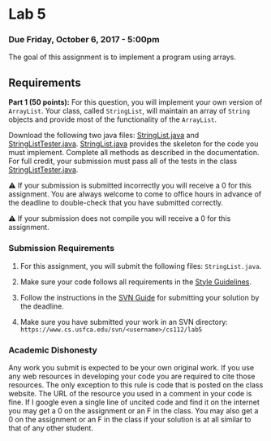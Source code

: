 Lab 5
=====

### Due Friday, October 6, 2017 - 5:00pm

The goal of this assignment is to implement a program using arrays.

## Requirements

**Part 1 (50 points):** For this question, you will implement your own version of `ArrayList`.  Your class, called `StringList`, will maintain an array of `String` objects and provide most of the functionality of the `ArrayList`. 

Download the following two java files: [StringList.java](https://raw.githubusercontent.com/CS112-F17/labs/master/code/StringList.java) and [StringListTester.java](https://raw.githubusercontent.com/CS112-F17/labs/master/code/StringListTester.java). [StringList.java](https://raw.githubusercontent.com/CS112-F17/labs/master/code/StringList.java) provides the skeleton for the code you must implement. Complete all methods as described in the documentation. For full credit, your submission must pass all of the tests in the class [StringListTester.java](https://raw.githubusercontent.com/CS112-F17/labs/master/code/StringListTester.java).

:warning: If your submission is submitted incorrectly you will receive a 0 for this assignment. You are always welcome to come to office hours in advance of the deadline to double-check that you have submitted correctly.

:warning: If your submission does not compile you will receive a 0 for this assignment. 

### Submission Requirements

1. For this assignment, you will submit the following files: `StringList.java`. 

2. Make sure your code follows all requirements in the [Style Guidelines](https://github.com/CS112-F17/notes/blob/master/style.md).

3. Follow the instructions in the [SVN Guide](https://github.com/CS112-F17/notes/blob/master/svn_guide.md) for submitting your solution by the deadline.

4. Make sure you have submitted your work in an SVN directory: `https://www.cs.usfca.edu/svn/<username>/cs112/lab5`


### Academic Dishonesty

Any work you submit is expected to be your own original work. If you use any web resources in developing your code you are required to cite those resources. The only exception to this rule is code that is posted on the class website. The URL of the resource you used in a comment in your code is fine. If I google even a single line of uncited code and find it on the internet you may get a 0 on the assignment or an F in the class. You may also get a 0 on the assignment or an F in the class if your solution is at all similar to that of any other student.